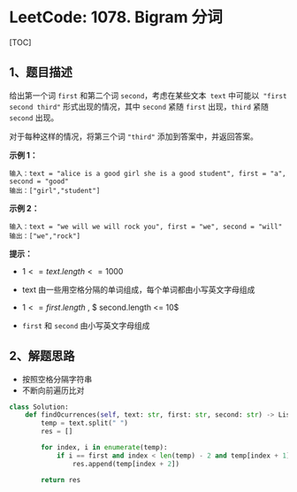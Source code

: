 # LeetCode: 1078. Bigram 分词

[TOC]

## 1、题目描述

给出第一个词 `first` 和第二个词 `second`，考虑在某些文本` text` 中可能以` "first second third"` 形式出现的情况，其中 `second` 紧随 `first` 出现，`third` 紧随 `second`  出现。

对于每种这样的情况，将第三个词 `"third"`  添加到答案中，并返回答案。

 

**示例 1：**

```
输入：text = "alice is a good girl she is a good student", first = "a", second = "good"
输出：["girl","student"]
```

**示例 2：**

```
输入：text = "we will we will rock you", first = "we", second = "will"
输出：["we","rock"]
```



**提示：**

-  $1 <= text.length <= 1000$ 

- text 由一些用空格分隔的单词组成，每个单词都由小写英文字母组成

-  $1 <= first.length$ , $ second.length <= 10$

- `first`  和 `second` 由小写英文字母组成



## 2、解题思路

- 按照空格分隔字符串
- 不断向前遍历比对

```python
class Solution:
    def findOcurrences(self, text: str, first: str, second: str) -> List[str]:
        temp = text.split(" ")
        res = []

        for index, i in enumerate(temp):
            if i == first and index < len(temp) - 2 and temp[index + 1] == second:
                res.append(temp[index + 2])

        return res
```


